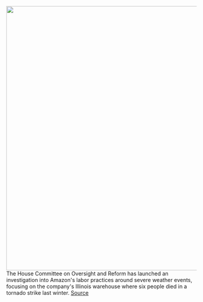 <img src='https://cdn.vox-cdn.com/thumbor/xoc_xXAfYhj81p7Tg_n-LmMPMdg=/0x0:2040x1360/1200x800/filters:focal(857x517:1183x843)/cdn.vox-cdn.com/uploads/chorus_image/image/70700023/acastro_181114_1777_amazon_hq2_0004.0.jpg' width='700px' /><br/>
The House Committee on Oversight and Reform has launched an investigation into Amazon's labor practices around severe weather events, focusing on the company's Illinois warehouse where six people died in a tornado strike last winter.
<a href='https://www.theverge.com/2022/4/1/23006449/amazon-investigation-oversight-reform-committee-us-house-edwardsville-tornado'> Source <a/>
